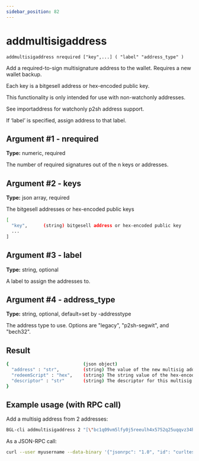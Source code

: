 ```yaml
---
sidebar_position: 82
---
```


# addmultisigaddress

`addmultisigaddress nrequired ["key",...] ( "label" "address_type" )`

Add a required-to-sign multisignature address to the wallet. Requires a new wallet backup.

Each key is a bitgesell address or hex-encoded public key.

This functionality is only intended for use with non-watchonly addresses.

See importaddress for watchonly p2sh address support.

If ‘label’ is specified, assign address to that label.

## Argument #1 - nrequired

**Type:** numeric, required

The number of required signatures out of the n keys or addresses.

## Argument #2 - keys

**Type:** json array, required

The bitgesell addresses or hex-encoded public keys

```sh
[
  "key",      (string) bitgesell address or hex-encoded public key
  ...
]
```

## Argument #3 - label

**Type:** string, optional

A label to assign the addresses to.

## Argument #4 - address_type

**Type:** string, optional, default=set by -addresstype

The address type to use. Options are "legacy", "p2sh-segwit", and "bech32".

## Result

```sh
{                            (json object)
  "address" : "str",         (string) The value of the new multisig address
  "redeemScript" : "hex",    (string) The string value of the hex-encoded redemption script
  "descriptor" : "str"       (string) The descriptor for this multisig
}
```

## Example usage (with RPC call)

Add a multisig address from 2 addresses:

```sh
BGL-cli addmultisigaddress 2 "[\"bc1q09vm5lfy0j5reeulh4x5752q25uqqvz34hufdl\",\"bc1q02ad21edsxd23d32dfgqqsz4vv4nmtfzuklhy3\"]"
```

As a JSON-RPC call:

```sh
curl --user myusername --data-binary '{"jsonrpc": "1.0", "id": "curltest", "method": "addmultisigaddress", "params": [2, "[\"bc1q09vm5lfy0j5reeulh4x5752q25uqqvz34hufdl\",\"bc1q02ad21edsxd23d32dfgqqsz4vv4nmtfzuklhy3\"]"]}' -H 'content-type: text/plain;' http://127.0.0.1:8334/
```
